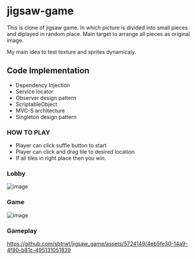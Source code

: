 # jigsaw-game
This is clone of jigsaw game. In which picture is divided into small pieces and diplayed in random place. Main target to arrange all pieces as original image.

My main idea to test texture and sprites dynamicaly.

## Code Implementation
- Dependency Injection
- Service locator
- Observer design pattern
- ScriptableObject
- MVC-S architecture
- Singleton design pattern
  
### HOW TO PLAY
- Player can click suffle button to start
- Player can click and drag tile to desired location
- If all tiles in right place then you win.


### Lobby 
![image](https://github.com/sbtrwt/jigsaw_game/assets/5724149/4d80d6e6-45a1-4c28-9a65-b7ce03944548)


### Game
![image](https://github.com/sbtrwt/jigsaw_game/assets/5724149/6a9f8d43-f8af-4749-bb3e-8db53f0e3059)


### Gameplay


https://github.com/sbtrwt/jigsaw_game/assets/5724149/4eb5fe30-14a9-4f80-b81c-495131051839

